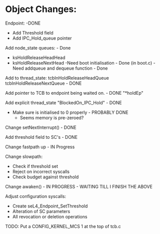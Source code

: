 # Object Changes:
Endpoint: -DONE
- Add Threshold field
- Add IPC_Hold_queue pointer


Add node_state queues: - Done
- ksHoldReleaseHeadHead
- ksHoldReleaseNextHead
-Need boot initialisation - Done (in boot.c)
-Need addqueue and dequeue function - Done

Add to thread_state: tcbInHoldReleaseHeadQueue tcbInHoldReleaseNextQueue - DONE

Add pointer to TCB to endpoint being waited on. - DONE "*holdEp"

Add explicit thread_state "BlockedOn_IPC_Hold" - DONE

- Make sure is initialised to 0 properly - PROBABLY DONE
    - Seems memory is pre-zeroed?

Change setNextInterrupt() - DONE

Add threshold field to SC's - DONE



Change fastpath up - IN Progress


Change slowpath:
- Check if threshold set
- Reject on incorrect syscalls
- Check budget against threshold

Change awaken() - IN PROGRESS - WAITING TILL I FINISH THE ABOVE


Adjust configuration syscalls:
- Create seL4\_Endpoint\_SetThreshold
- Alteration of SC parameters
- All revocation or deletion operations


TODO: Put a CONFIG_KERNEL_MCS 1 at the top of tcb.c